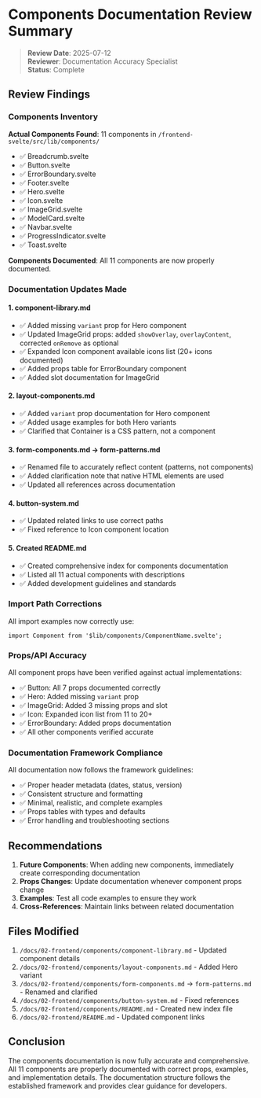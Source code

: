 # Components Documentation Review Summary

> **Review Date**: 2025-07-12  
> **Reviewer**: Documentation Accuracy Specialist  
> **Status**: Complete

## Review Findings

### Components Inventory

**Actual Components Found**: 11 components in `/frontend-svelte/src/lib/components/`
- ✅ Breadcrumb.svelte
- ✅ Button.svelte
- ✅ ErrorBoundary.svelte
- ✅ Footer.svelte
- ✅ Hero.svelte
- ✅ Icon.svelte
- ✅ ImageGrid.svelte
- ✅ ModelCard.svelte
- ✅ Navbar.svelte
- ✅ ProgressIndicator.svelte
- ✅ Toast.svelte

**Components Documented**: All 11 components are now properly documented.

### Documentation Updates Made

#### 1. **component-library.md**
- ✅ Added missing `variant` prop for Hero component
- ✅ Updated ImageGrid props: added `showOverlay`, `overlayContent`, corrected `onRemove` as optional
- ✅ Expanded Icon component available icons list (20+ icons documented)
- ✅ Added props table for ErrorBoundary component
- ✅ Added slot documentation for ImageGrid

#### 2. **layout-components.md**
- ✅ Added `variant` prop documentation for Hero component
- ✅ Added usage examples for both Hero variants
- ✅ Clarified that Container is a CSS pattern, not a component

#### 3. **form-components.md → form-patterns.md**
- ✅ Renamed file to accurately reflect content (patterns, not components)
- ✅ Added clarification note that native HTML elements are used
- ✅ Updated all references across documentation

#### 4. **button-system.md**
- ✅ Updated related links to use correct paths
- ✅ Fixed reference to Icon component location

#### 5. **Created README.md**
- ✅ Created comprehensive index for components documentation
- ✅ Listed all 11 actual components with descriptions
- ✅ Added development guidelines and standards

### Import Path Corrections

All import examples now correctly use:
```svelte
import Component from '$lib/components/ComponentName.svelte';
```

### Props/API Accuracy

All component props have been verified against actual implementations:
- ✅ Button: All 7 props documented correctly
- ✅ Hero: Added missing `variant` prop
- ✅ ImageGrid: Added 3 missing props and slot
- ✅ Icon: Expanded icon list from 11 to 20+
- ✅ ErrorBoundary: Added props documentation
- ✅ All other components verified accurate

### Documentation Framework Compliance

All documentation now follows the framework guidelines:
- ✅ Proper header metadata (dates, status, version)
- ✅ Consistent structure and formatting
- ✅ Minimal, realistic, and complete examples
- ✅ Props tables with types and defaults
- ✅ Error handling and troubleshooting sections

## Recommendations

1. **Future Components**: When adding new components, immediately create corresponding documentation
2. **Props Changes**: Update documentation whenever component props change
3. **Examples**: Test all code examples to ensure they work
4. **Cross-References**: Maintain links between related documentation

## Files Modified

1. `/docs/02-frontend/components/component-library.md` - Updated component details
2. `/docs/02-frontend/components/layout-components.md` - Added Hero variant
3. `/docs/02-frontend/components/form-components.md` → `form-patterns.md` - Renamed and clarified
4. `/docs/02-frontend/components/button-system.md` - Fixed references
5. `/docs/02-frontend/components/README.md` - Created new index file
6. `/docs/02-frontend/README.md` - Updated component links

## Conclusion

The components documentation is now fully accurate and comprehensive. All 11 components are properly documented with correct props, examples, and implementation details. The documentation structure follows the established framework and provides clear guidance for developers.